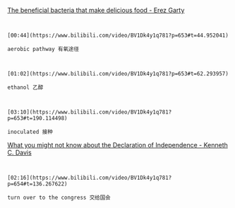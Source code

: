 [The beneficial bacteria that make delicious food - Erez Garty](https://www.bilibili.com/video/BV1Dk4y1q781?p=653)

```ad-note


[00:44](https://www.bilibili.com/video/BV1Dk4y1q781?p=653#t=44.952041)

aerobic pathway 有氧途径

```

```ad-note


[01:02](https://www.bilibili.com/video/BV1Dk4y1q781?p=653#t=62.293957)

ethanol 乙醇

```

```ad-note


[03:10](https://www.bilibili.com/video/BV1Dk4y1q781?p=653#t=190.114498)

inoculated 接种

```

[What you might not know about the Declaration of Independence - Kenneth C. Davis](https://www.bilibili.com/video/BV1Dk4y1q781?p=654)

```ad-note


[02:16](https://www.bilibili.com/video/BV1Dk4y1q781?p=654#t=136.267622)

turn over to the congress 交给国会

```